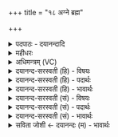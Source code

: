 +++
title = "१८ अग्ने ब्रह्म"

+++
<details><summary>पदपाठः - दयानन्दादि</summary>

अग्ने॑। ब्रह्म॑। गृ॒भ्णी॒ष्व॒। ध॒रुण॑म्। अ॒सि॒। अ॒न्तरि॑क्षम्। दृ॒ँह॒। ब्र॒ह्म॒वनीति॑ ब्रह्म॒ऽवनि॑। त्वा॒। क्ष॒त्र॒वनीति॑ क्षत्र॒ऽवनि॑। स॒जा॒त॒वनीति॑ सजात॒ऽवनि॑। उप॑। द॒धा॒मि॒। भ्रातृ॑व्यस्य। व॒धाय॑। ध॒र्त्रम्। अ॒सि॒। दिव॑म्। दृ॒ँह॒। ब्र॒ह्म॒वनीति॑ ब्रह्म॒ऽवनि॑। त्वा॒। क्ष॒त्र॒वनीति॑ क्षत्र॒ऽवनि॑। स॒जा॒त॒वनीति॑ सजात॒ऽवनि॑। उप॑। द॒धा॒मि॒। भ्रातृ॑व्यस्य। व॒धाय॑। विश्वा॑भ्यः। त्वा॒। आशा॑भ्यः। उप॑। द॒धा॒मि॒। चितः॑। स्थ॒। ऊ॒र्ध्व॒चित॒ इत्यू॑र्ध्व॒ऽचि॒तः॑। भृगू॑णाम्। अङ्गि॑रसाम्। तप॑सा। त॒प्य॒ध्व॒म्। १८।
</details>

<details><summary>महीधरः</summary>

म०. 'सव्याङ्गुल्या शून्येऽङ्गारं निदधात्यग्ने ब्रह्मेति' (का. २॥४॥३०) इति । हे अग्ने, निधीयमानाङ्गाररूपं ब्रह्म प्रौढं कर्मास्माभिः क्रियमाणं गृभ्णीष्व गृह्णीष्व । नाशकरक्षोवधेनानुगृह्णीष्व । यद्वा ब्रह्म ब्राह्मणं मामनुगृह्णीष्व । अङ्गुलिदानासक्तं मा दृंहेत्यर्थः । 'धरुणमिति पश्चात्' (का. २॥४॥३१) इति पूर्वस्थापितकपालस्य पश्चाद्भागे द्वितीयं निदधाति । हे द्वितीय कपाल, त्वं धरुणं पुरोडाशस्य धारकम् असि । अतोऽन्तरिक्षं दंह दृढीकुरु । पुरोडाशपाकोत्पन्नज्वालयान्तरिक्षलोकोपद्रवो यथा न स्यात्तथा कुरु । यद्यप्येतत् कपालं ज्वालान्तरिक्षयोर्मध्ये व्यवधायकं नास्ति तथाप्यन्तरिक्षदार्ढ्याय कपालदेवता प्रार्थ्यते । ब्रह्मवनीत्यादि पूर्ववत् । 'पुरस्ताद्धर्त्रमिति' (का० २।४।३२) इति । प्रथमस्य पूर्वभागे तृतीयं स्थापयेत् । हे कपाल, त्वं धर्त्रं धारकम् असि । दिवं दृंह । ज्वालाग्रेण दाहाभावो द्युलोकस्य दार्ढ्यम् । अन्यत् पूर्ववत् । (का० २।४।३३) विश्वाभ्यः इति । दक्षिणत इति । हे चतुर्थकपाल, विश्वाभ्यः आशाभ्य सर्वदिग्भ्यः सर्वदिग्दार्ढ्याय वा उपदधामि । एवं कपालत्रयोपधानेन यजमानो लोकत्रयं जयति । चतुर्थेन दिशो जयति । तद्गतः पुरोडाशो लोकत्रयरूपो भूत्वा देवताः प्रीणातीत्याशयः । 'समं विभज्य द्वे दक्षिणत एवमुत्तरतश्चितःस्थेति' (का० २।४।३४) इति । आग्नेयपुरोडाशस्याष्टकपालत्वाच्चतुर्णां स्थापितत्वादवशिष्टानां चतुर्णां मध्ये द्वे द्वे दक्षिणोत्तरयोर्निदध्यात् । 'चिञ् चयने' क्विबन्तस्य चित इति बहुवचनम् । हे कपालविशेषाः, यूयं चितः स्थ प्रथमकपालोपचयकारिणः स्थ भवथ । तथा ऊर्ध्वचितः स्थ ऊर्ध्वमुपहितानां द्वितीयादिकपालानामुपकारिणो भवथ । 'भृगूणामित्यङ्गारैरभ्यूहति' (का० २।४। ३८) इति । अङ्गारैः कपालानि छादयेत् । हे कपालानि, यूयं भृगूणामङ्गिरसां भृगुनामकानामङ्गिरोनामकानां देवर्षीणां तपसा तपोरूपेणाग्निनानेन तप्यध्वं तप्तानि भवत । अस्याग्नेस्तदीयरूपत्वं भावयेदित्यर्थः ॥ १८ ॥  
एकोनविंशी।
</details>

<details><summary>अधिमन्त्रम् (VC)</summary>

- अग्निर्देवता
- परमेष्ठी प्रजापतिर्ऋषिः
- ब्राह्मी उष्णिक्, आर्ची त्रिष्टुप्, आर्ची पङ्क्तिः,
- ऋषभः
</details>

<details><summary>दयानन्द-सरस्वती (हि) - विषयः</summary>

फिर भी अग्नि शब्द से अगले मन्त्र में फिर दोनों अर्थों का प्रकाश किया है ॥
</details>

<details><summary>दयानन्द-सरस्वती (हि) - पदार्थः</summary>

पदार्थान्वयभाषाः -  हे (अग्ने) परमेश्वर ! आप (धरुणम्) सब के धारण करनेवाले (असि) हैं, इससे मेरी (ब्रह्म) वेद मन्त्रों से की हुई स्तुति को (गृभ्णीष्व) ग्रहण कीजिये तथा (अन्तरिक्षम्) आत्मा में स्थित जो अक्षय ज्ञान है, उसको (दृंह) बढ़ाइये। मैं (भ्रातृव्यस्य) शत्रुओं के (वधाय) विनाश के लिये (ब्रह्मवनि) सब मनुष्यों के सुख के निमित्त वेद के शाखा-शाखान्तर द्वारा विभाग करनेवाले ब्राह्मण तथा (क्षत्रवनि) राजधर्म के प्रकाश करनेहारे (सजातवनि) जो परस्पर समान क्षत्रियों के धर्म और संसारी मूर्तिमान् पदार्थ हैं, इनका प्राणियों के लिये अलग-अलग प्रकाश करनेवाले (त्वा) आपको (उपदधामि) हृदय के बीच में धारण करता हूँ। हे सब के धारण करनेवाले परमेश्वर ! जो आप (धर्त्रम्) लोकों के धारण करनेवाले [असि] हैं, इससे कृपा करके हम लोगों में (दिवम्) अत्युत्तम ज्ञान को (दृंह) बढ़ाइये और मैं (भ्रातृव्यस्य) शत्रुओं के (वधाय) विनाश के लिये (ब्रह्मवनि) (क्षत्रवनि) (सजातवनि) उक्त वेद राज्य वा परस्पर समान विद्या वा राज्यादि व्यवहारों को यथायोग्य विभाग करनेवाले (त्वा) आपको (उपदधामि) वारंवार अपने हृदय में धारण करता हूँ। तथा मैं (त्वा) आपको सर्वव्यापक जानकर (विश्वाभ्यः) सब (आशाभ्यः) दिशाओं से सुख होने के निमित्त वारंवार (उपदधामि) अपने मन में धारण करता हूँ। हे मनुष्यो ! तुम लोग उक्त व्यवहार को अच्छी प्रकार जानकर (चितः) विज्ञानी (ऊर्ध्वचितः) उत्तम ज्ञानवाले पुरुषों की प्रेरणा से कपालों को अग्नि पर धरके तथा (भृगूणाम्) जिनसे विद्या आदि गुणों को प्राप्त होते हैं, ऐसे (अङ्गिरसाम्) प्राणों के (तपसा) प्रभाव से (तप्यध्वम्) तपो और तपाओ ॥ यह इस मन्त्र का प्रथम अर्थ हुआ ॥ अब दूसरा भी कहते हैं ॥ हे विद्वान् धर्मात्मा पुरुष ! जिस (अग्ने) भौतिक अग्नि से (धरुणम्) सब का धारण करनेवाला तेज (ब्रह्म) वेद और (अन्तरिक्षम्) आकाश में रहनेवाले पदार्थ ग्रहण वा वृद्धियुक्त किये जाते हैं, (त्वा) उसको तुम होम वा शिल्पविद्या की सिद्धि के लिये (गृभ्णीष्व) ग्रहण करो (दृंह) वा विद्यायुक्त क्रियाओं से बढ़ाओ और मैं भी (भ्रातृव्यस्य) शत्रुओं के (वधाय) विनाश के लिये (त्वा) उस (ब्रह्मवनि) (क्षत्रवनि) (सजातवनि) संसारी मूर्तिमान् पदार्थों के प्रकाश करने वा राजगुणों के दृष्टान्तरूप से प्रकाश करानेवाले भौतिक अग्नि को शिल्पविद्या आदि व्यवहारों में (उपदधामि) स्थापन करता हूँ। ऐसे स्थापन किया हुआ अग्नि हमारे अनेक सुखों को धारण करता है। इसी प्रकार सब लोगों का (धर्त्रम्) धारण करनेवाला वायु (असि) है तथा (दिवम्) प्रकाशमय सूर्य्यलोक को (दृंह) दृढ़ करता है। हे मनुष्यो ! जैसे उसको मैं (भ्रातृव्यस्य) अपने शत्रुओं के (वधाय) विनाश के लिये (ब्रह्मवनि) (क्षत्रवनि) (सजातवनि) वेद राज्य वा परस्पर समान उत्तम-उत्तम शिल्पविद्याओं को यथायोग्य कार्य्यों में युक्त करनेवाले उस भौतिक अग्नि को (उपदधामि) स्थापन करता हूँ, वैसे तुम भी उत्तम-उत्तम क्रियाओं में युक्त करके विद्या के बल से (दृंह) उसको बढ़ाओ। हे विद्या चाहनेवाले पुरुष ! जो पवन, पृथिवी और सूर्य्य आदि लोकों को धारण कर रहा है उसे तुम अपने जीवन आदि सुख वा शिल्पविद्या की सिद्धि के लिये यथायोग्य कार्यों में लगाकर उसकी विद्या से (दृंह) वृद्धि करो तथा जैसे हम अपने शत्रुओं के विनाश के लिये (ब्रह्मवनि) (क्षत्रवनि) (सजातवनि) अग्नि के उक्त गुणों के समान वायु को शिल्पविद्या आदि व्यवहारों में (उपदधामि) संयुक्त करते हैं, वैसे ही तुम भी अपने अनेक दुःखों के विनाश के लिये उसको यथायोग्य कार्य्यों में संयुक्त करो। हे मनुष्यो ! जैसे मैं वायुविद्या का जाननेवाला (त्वा) उस अग्नि वा वायु को (विश्वाभ्यः) सब (आशाभ्यः) दिशाओं से सुख होने के लिये यथायोग्य शिल्पव्यवहारों में (उपदधामि) धारण करता हूँ, वैसे तुम भी धारण करो तथा शिल्पविद्या वा होम करने के लिये (चितः) (ऊर्ध्वचितः) [स्थ] पदार्थों के भरे हुए पात्र वा सवारियों में स्थापन किये हुए कलायन्त्रों को (भृगूणाम्) जिनसे पदार्थों को पकाते हैं, उन [अङ्गिरसाम्] अङ्गारों के (तपसा) ताप से (तप्यध्वम्) उक्त पदार्थों को तपाओ ॥१८॥
</details>

<details><summary>दयानन्द-सरस्वती (हि) - भावार्थः</summary>

भावार्थभाषाः -  इस मन्त्र में श्लेषालङ्कार है। ईश्वर का यह उपदेश है कि हे मनुष्यो ! तुम विद्वानों की उन्नति तथा मूर्खपन का नाश वा सब शत्रुओं की निवृत्ति से राज्य बढ़ने के लिये वेदविद्या को ग्रहण करो तथा वृद्धि का हेतु अग्नि वा सब का धारण करनेवाला वायु, अग्निमय सूर्य्य और ईश्वर इन्हें सब दिशाओं में व्याप्त जानकर यज्ञसिद्धि वा विमान आदि यानों की रचना धर्म के साथ करो तथा इन से इन को सिद्ध कर के दुःखों को दूर कर के शत्रुओं को जीतो ॥१८॥
</details>

<details><summary>दयानन्द-सरस्वती (सं) - विषयः</summary>

पुनरग्निशब्देनोक्तावर्थावुपदिश्येते ॥
</details>

<details><summary>दयानन्द-सरस्वती (सं) - पदार्थः</summary>

पदार्थान्वयभाषाः -  हे अग्ने परमेश्वर ! त्वं धरुणमसि कृपयाऽस्मत्प्रयुक्तं ब्रह्म गृभ्णीष्व तथाऽस्मास्वन्तरिक्षमक्षयं विज्ञानं दृंह वर्धय। अहं भ्रातृव्यस्य वधाय ब्रह्मवनि क्षत्रवनि सजातवनि त्वोपदधामि। हे सर्वधातर्जगदीश्वर ! त्वं सर्वेषां लोकानां धर्त्रमसि कृपयाऽस्मासु दिवं ज्ञानप्रकाशं दृंह। अहं भ्रातृव्यस्य वधाय ब्रह्मवनि क्षत्रवनि सजातवनि त्वा त्वामुपदधामि। [त्वा] त्वां सर्वव्यापकं ज्ञात्वा विश्वाभ्य आशाभ्य उपदधामि। हे मनुष्या ! यूयमप्यैवं विदित्वा चित [स्थ] ऊर्ध्वचितः कपालानि कृत्वा भृगूणामङ्गिरसां तपसा तप्यध्वं यथा तपन्तु तथा तापयतेत्येकः ॥ हे विद्वन् [अग्ने] येनाग्निना धरुणं ब्रह्मान्तरिक्षं गृह्यते दृह्यते च [त्वा] तं त्वं होमार्थं शिल्पविद्यासिध्यर्थं च गृभ्णीष्व दृंह च। तथैवाहमपि भ्रातृव्यस्य वधाय तं ब्रह्मवनि क्षत्रवनि सजातवन्युपदधामि। एवं सोऽग्निर्धृतः (हितः) सन् सुखमुपदधाति। एवं यो वायुर्धर्त्रं सर्वलोकधारको(स्य)स्ति दिवं च दृंह दृंहति तमहं यथा भ्रातृव्यस्य वधाय ब्रह्मवनि क्षत्रवनि सजातवन्युपदधामि। तथैव त्वमप्येतं तस्मै प्रयोजनायोपदृंह। हे शिल्पविद्यां चिकीर्षो विद्वन् ! येन वायुना पृथिवी द्यौः सूर्य्यलोकश्च धार्य्यते दृह्यते च तं त्वं जीवनार्थं शिल्पविद्यायै च धारय दृंह च ब्रह्मवनि इत्यादि पूर्ववत्। हे मनुष्या ! यथाऽहं वायुविद्यावित् त्वा तमग्निं वायुं च विश्वाभ्य आशाभ्य उपदधामि तथैव यूयमप्युपधत्त। यज्ञार्थं शिल्पविद्यार्थंमुपरिरचित ऊर्ध्वचितः कपालानि कला धारितवन्तः सन्तो भृगूणामङ्गिरसां तपसा तप्यध्वम् तापयत च ॥१८॥
</details>

<details><summary>दयानन्द-सरस्वती (सं) - भावार्थः</summary>

भावार्थभाषाः -  अत्र श्लेषालङ्कारः। ईश्वरेणेदमादिश्यते भवन्तो विद्वदुन्नतये मूर्खत्वविनाशाय सर्वशत्रूणां निवारणेन राज्यवर्धनाय च वेदविद्यां गृह्णीयुः। योऽग्नेर्वृद्धिहेतुः सर्वाधारको वायुरग्निमयः सूर्य्य ईश्वरश्च स्थ सन्ति, तान् सर्वासु दिक्षु विस्तृतान् व्यापकान् विदित्वा यज्ञसिद्धिं विमानादियानरचनं तानि चालयित्वा दुःखानि निवार्य्य शत्रून् विजयन्ताम् ॥१८॥
</details>

<details><summary>सविता जोशी ← दयानन्दः (म) - भावार्थः</summary>

भावार्थभाषाः -  या मंत्रात श्लेषालंकार आहे. ईश्वर असा उपदेश करतो की, हे माणसांनो ! विद्वानाची उन्नती व्हावी, अज्ञान नष्ट व्हावे, शत्रूंचा नाश होऊन राज्य वाढावे यासाठी वेदविद्या ग्रहण करा. तसेच उन्नतीसाठी साह्यभूत ठरणारे अग्नी, वायू, सूर्य, ईश्वर हे सर्वत्र व्याप्त आहेत हे जाणून यज्ञसिद्धी करा व विमान इत्यादी यानांची रचना करून वरील पदार्थांद्वारे दुःख दूर करून शत्रूंना जिंका.
</details>